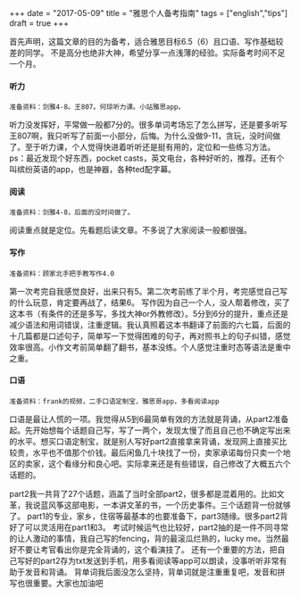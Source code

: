 +++ 
date = "2017-05-09"
title = "雅思个人备考指南"
tags = ["english","tips"]
draft = true
+++

首先声明，这篇文章的目的为备考，适合雅思目标6.5（6）且口语、写作基础较差的同学。
不是高分也绝非大神，希望分享一点浅薄的经验。实际备考时间不足一个月。
#### 听力
	准备资料：剑雅4-8。王807。何琼听力课。小站雅思app。
听力没发挥好，平常做一般都7分的。很多单词考场忘了怎么拼写，还是要多听写王807啊，我只听写了前面一小部分，后悔。为什么没做9-11，贪玩，没时间做了。至于听力课，个人觉得快进着听听还是挺有用的，定位和一些练习方法。
ps：最近发现个好东西，pocket casts，英文电台，各种好听的，推荐。还有个叫缤纷英语的app，也是神器，各种ted配字幕。
#### 阅读
	准备资料：剑雅4-8，后面的没时间做了。
阅读重点就是定位。先看题后读文章。不多说了大家阅读一般都很强。
#### 写作
	准备资料：顾家北手把手教写作4.0
第一次考完自我感觉良好，出来只有5。第二次考前练了半个月，考完感觉自己写的什么玩意，肯定要再战了，结果6。
写作因为自己一个人，没人帮着修改，买了这本书（有条件的还是多写，多找大神or外教修改）。5分到6分的提升，重点还是减少语法和用词错误，注重逻辑。我认真照着这本书翻译了前面的六七篇，后面的十几篇都是口述句子，简单写一下觉得困难的句子，再对照书上的句子纠错，感觉效率很高。小作文考前简单翻了翻书，基本没练。个人感觉注重时态等语法是重中之重。
#### 口语
	准备资料：frank的视频，二手口语定制宝，雅思哥app，多看阅读app
口语是最让人慌的一项。我觉得从5到6最简单有效的方法就是背诵，从part2准备起。先开始想每个话题自己写，写了一两个，发现太慢了而且自己也不确定写出来的水平。想买口语定制宝，就是别人写好part2直接拿来背诵，发现网上直接买比较贵，水平也不值那个价钱。最后闲鱼几十块找了一份，卖家承诺每份只卖一个地区的卖家，这个看缘分和良心吧。实际拿来还是有些错误，自己修改了大概五六个话题的。

part2我一共背了27个话题，涵盖了当时全部part2，很多都是混着用的。比如文革，我说蓝风筝这部电影，一本讲文革的书，一个历史事件。三个话题背一份就够了。
part1的专业，家乡，住宿等最基本的也要准备下，part3随缘。很多part2背好了可以灵活用在part1和3。
考试时候运气也比较好，part2抽的是一件不同寻常的让人激动的事情，我自己写的fencing，背的最滚瓜烂熟的，lucky me。当然最好不要让考官看出你是完全背诵的，这个看演技了。
还有一个重要的方法，把自己写好的part2存为txt发送到手机，用多看阅读等app可以朗读，没事听听非常有助于发音和背诵。
背单词我后面没怎么坚持，背单词就是注重重复吧，发音和拼写也很重要。大家也加油吧
